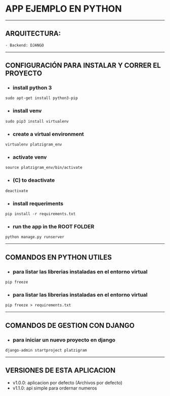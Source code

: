 # APP EJEMPLO EN PYTHON

<hr />

## ARQUITECTURA:
    - Backend: DJANGO

<hr />

## CONFIGURACIÓN PARA INSTALAR Y CORRER EL PROYECTO
- ###  install python 3
`sudo apt-get install python3-pip`
- ###  install venv
`sudo pip3 install virtualenv` 
- ### create a virtual environment
`virtualenv platzigram_env`
- ### activate venv
`source platzigram_env/bin/activate`
- ### (C) to deactivate
`deactivate`
- ### install requeriments 
`pip install -r requirements.txt`
- ### run the app in the ROOT FOLDER
`python manage.py runserver`

<hr />

## COMANDOS EN PYTHON UTILES
- ### para listar las librerias instaladas en el entorno virtual
`pip freeze`
- ### para listar las librerias instaladas en el entorno virtual
`pip freeze > requirements.txt`

<hr />

## COMANDOS DE GESTION CON DJANGO
- ### para iniciar un nuevo proyecto en django
`django-admin startproject platzigram`

<hr />

## VERSIONES DE ESTA APLICACION
- v1.0.0: aplicacion por defecto (Archivos por defecto)
- v1.1.0: api simple para ordernar numeros


